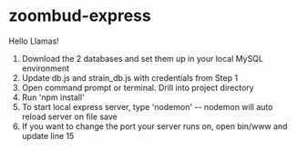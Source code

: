 # zoombud-express
Hello Llamas!

1. Download the 2 databases and set them up in your local MySQL environment
2. Update db.js and strain_db.js with credentials from Step 1
3. Open command prompt or terminal. Drill into project directory
4. Run 'npm install'
5. To start local express server, type 'nodemon' -- nodemon will auto reload server on file save
6. If you want to change the port your server runs on, open bin/www and update line 15
